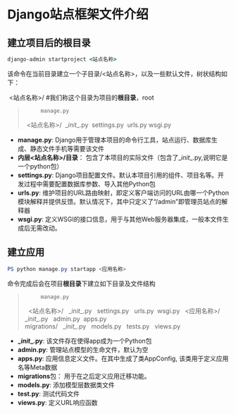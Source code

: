 # Django站点框架文件介绍

## 建立项目后的根目录

``` cmd 
django-admin startproject <站点名称>
```

该命令在当前目录建立一个子目录/<站点名称>，以及一些默认文件，树状结构如下：

​	<站点名称>/ #我们称这个目录为项目的**根目录**，root
>		​	manage.py
>​	<站点名称>/ 
>​		\__init__.py
>​		settings.py
>​		urls.py
>​		wsgi.py

* **manage.py**:  Django用于管理本项目的命令行工具，站点运行、数据库生成、静态文件手机等需要该文件
* **内层<站点名称>/目录**： 包含了本项目的实际文件（包含了\__init__.py,说明它是一个python包）
* **settings.py**:  Django项目配置文件。默认本项目引用的组件、项目名等。开发过程中需要配置数据库参数、导入其他Python包
* **urls.py**:  维护项目的URL路由映射，即定义客户端访问的URL由哪一个Python模块解释并提供反馈。默认情况下，其中只定义了“/admin”即管理员站点的解释器
* **wsgi.py**:  定义WSGI的接口信息，用于与其他Web服务器集成，一般本文件生成后无需改动。

## 建立应用

``` powershell
PS python manage.py startapp <应用名称>
```

命令完成后会在项目**根目录**下建立如下目录及文件结构

>		​	manage.py
>​		​	<站点名称>/ 
>​		​		\__init__.py
>​		​		settings.py
>​		​		urls.py
>​		​		wsgi.py
>​		​	<应用名称>/
>​		​		\__init__.py
>​		​		admin.py
>​		​		apps.py		
>​		​		migrations/
>​		​			\__init\__.py
>​		​		models.py
>​		​		tests.py
>​		​		views.py

* **\__init__.py**: 该文件存在使得app成为一个Python包
* **admin.py**: 管理站点模型的生命文件，默认为空
* **apps.py**:  应用信息定义文件。在其中生成了类AppConfig, 该类用于定义应用名等Meta数据
* **migrations**包：  用于在之后定义应用迁移功能。
* **models.py**:  添加模型层数据类文件
* **test.py**:  测试代码文件
* **views.py**:  定义URL响应函数

